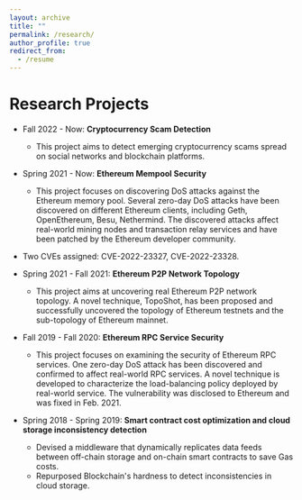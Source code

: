 ```yaml
---
layout: archive
title: ""
permalink: /research/
author_profile: true
redirect_from:
  - /resume
---
```


Research Projects
======
* Fall 2022 - Now: **Cryptocurrency Scam Detection**
  * This project aims to detect emerging cryptocurrency scams spread on social networks and blockchain platforms.

* Spring 2021 - Now: **Ethereum Mempool Security**
  * This project focuses on discovering DoS attacks against the Ethereum memory pool. Several zero-day DoS attacks have been discovered on different Ethereum clients, including Geth, OpenEthereum, Besu, Nethermind. The discovered attacks affect real-world mining nodes and transaction relay services and have been patched by the Ethereum developer community.
 * Two CVEs assigned: CVE-2022-23327, CVE-2022-23328.

* Spring 2021 - Fall 2021: **Ethereum P2P Network Topology**
  * This project aims at uncovering real Ethereum P2P network topology. A novel technique, TopoShot, has been proposed and successfully uncovered the topology of Ethereum testnets and the sub-topology of Ethereum mainnet.

* Fall 2019 - Fall 2020: **Ethereum RPC Service Security**
  * This project focuses on examining the security of Ethereum RPC services. One zero-day DoS attack has been discovered and confirmed to affect real-world RPC services. A novel technique is developed to characterize the load-balancing policy deployed by real-world service. The vulnerability was disclosed to Ethereum and was fixed in Feb. 2021.

* Spring 2018 - Spring 2019: **Smart contract cost optimization and cloud storage inconsistency detection**
  * Devised a middleware that dynamically replicates data feeds between off-chain storage and on-chain smart contracts to save Gas costs.
  * Repurposed Blockchain's hardness to detect inconsistencies in cloud storage.
